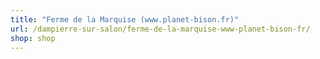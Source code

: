 ```yaml
---
title: "Ferme de la Marquise (www.planet-bison.fr)"
url: /dampierre-sur-salon/ferme-de-la-marquise-www-planet-bison-fr/
shop: shop
---
```

